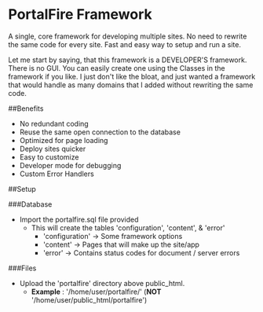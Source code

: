 PortalFire Framework
====================

A single, core framework for developing multiple sites.  No need to rewrite the same code for every site.  Fast and easy way to setup and run a site.

Let me start by saying, that this framework is a DEVELOPER'S framework.  There is no GUI.  You can easily create one using the Classes in the framework if you like.
I just don't like the bloat, and just wanted a framework that would handle as many domains that I added without rewriting the same code.

##Benefits

- No redundant coding
- Reuse the same open connection to the database
- Optimized for page loading
- Deploy sites quicker
- Easy to customize
- Developer mode for debugging
- Custom Error Handlers


##Setup

###Database
- Import the portalfire.sql file provided
	* This will create the tables 'configuration', 'content', & 'error'
		* 'configuration' -> Some framework options
		* 'content' -> Pages that will make up the site/app
		* 'error' -> Contains status codes for document / server errors

###Files
- Upload the 'portalfire' directory above public_html.
	* **Example** : '/home/user/portalfire/'  (**NOT** '/home/user/public_html/portalfire')
